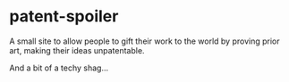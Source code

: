 patent-spoiler
==============

A small site to allow people to gift their work to the world by proving prior art, making their ideas unpatentable.

And a bit of a techy shag...
